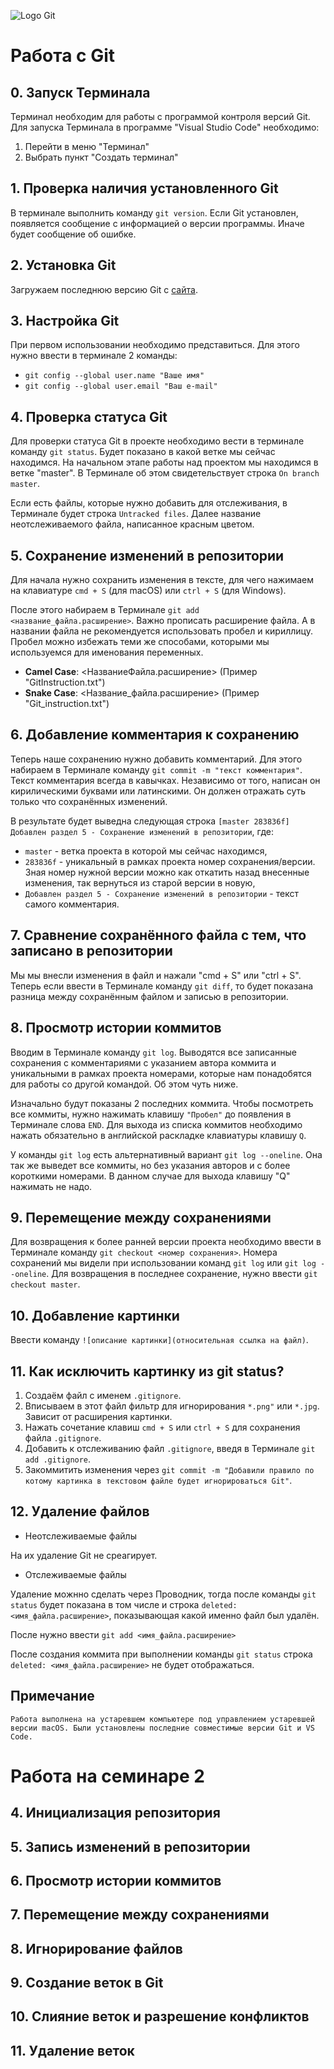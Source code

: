 ![Logo Git](git_logo.png)
# Работа с Git
## 0. Запуск Терминала

Терминал необходим для работы с программой контроля версий Git. Для запуска Терминала в программе "Visual Studio Code" необходимо:
1. Перейти в меню "Терминал"
2. Выбрать пункт "Создать терминал"

## 1. Проверка наличия установленного Git

В терминале выполнить команду `git version`. Если Git установлен, появляется сообщение с информацией о версии программы. Иначе будет сообщение об ошибке.

## 2. Установка Git

Загружаем последнюю версию Git с [сайта](https://git-scm.com/downloads).

## 3. Настройка Git

При первом использовании необходимо представиться. Для этого нужно ввести в терминале 2 команды:
* `git config --global user.name "Ваше имя"`
* `git config --global user.email "Ваш e-mail"`

## 4. Проверка статуса Git

Для проверки статуса Git в проекте необходимо вести в терминале команду `git status`. Будет показано в какой ветке мы сейчас находимся. На начальном этапе работы над проектом мы находимся в ветке "master". В Терминале об этом свидетельствует строка `On branch master`.

Если есть файлы, которые нужно добавить для отслеживания, в Терминале будет строка `Untracked files`. Далее название неотслеживаемого файла, написанное красным цветом.

## 5. Сохранение изменений в репозитории

Для начала нужно сохранить изменения в тексте, для чего нажимаем на клавиатуре `cmd + S` (для macOS) или `ctrl + S` (для Windows).

После этого набираем в Терминале `git add <название_файла.расширение>`. Важно прописать расширение файла. А в названии файла не рекомендуется использовать пробел и кириллицу. Пробел можно избежать теми же способами, которыми мы используемся для именования переменных.
* __Camel Case__: <НазваниеФайла.расширение> (Пример "GitInstruction.txt")
* __Snake Case__: <Название_файла.расширение> (Пример "Git_instruction.txt")

## 6. Добавление комментария к сохранению

Теперь наше сохранению нужно добавить комментарий. Для этого набираем в Терминале команду `git commit -m "текст комментария"`. Текст комментария всегда в кавычках. Независимо от того, написан он кирилическими буквами или латинскими. Он должен отражать суть только что сохранённых изменений.

В результате будет выведна следующая строка `[master 283836f] Добавлен раздел 5 - Сохранение изменений в репозитории`, где:
* `master` - ветка проекта в которой мы сейчас находимся,
* `283836f` - уникальный в рамках проекта номер сохранения/версии. Зная номер нужной версии можно как откатить назад внесенные изменения, так вернуться из старой версии в новую,
* `Добавлен раздел 5 - Сохранение изменений в репозитории` - текст самого комментария.

## 7. Сравнение сохранённого файла с тем, что записано в репозитории

Мы мы внесли изменения в файл и нажали "cmd + S" или "ctrl + S". Теперь если ввести в Терминале команду `git diff`, то будет показана разница между сохранённым файлом и записью в репозитории.

## 8. Просмотр истории коммитов

Вводим в Терминале команду `git log`. Выводятся все записанные сохранения с комментариями с указанием автора коммита и уникальными в рамках проекта номерами, которые нам понадобятся для работы со другой командой. Об этом чуть ниже. 

Изначально будут показаны 2 последних коммита. Чтобы посмотреть все коммиты, нужно нажимать клавишу `"Пробел"` до появления в Терминале слова `END`. Для выхода из списка коммитов необходимо нажать обязательно в английской раскладке клавиатуры клавишу `Q`.

У команды `git log` есть альтернативный вариант `git log --oneline`. Она так же выведет все коммиты, но без указания авторов и с более короткими номерами. В данном случае для выхода клавишу "Q" нажимать не надо.

## 9. Перемещение между сохранениями

Для возвращения к более ранней версии проекта необходимо ввести в Терминале команду `git checkout <номер сохранения>`. Номера сохранений мы видели при использовании команд `git log` или `git log --oneline`. Для возвращения в последнее сохранение, нужно ввести `git checkout master`.

## 10. Добавление картинки
Ввести команду `![описание картинки](относительная ссылка на файл)`.
## 11. Как исключить картинку из git status?
1. Создаём файл с именем `.gitignore`.
2. Вписываем в этот файл фильтр для игнорирования `*.png"` или `*.jpg`. Зависит от расширения картинки.
3. Нажать сочетание клавиш `cmd + S` или `ctrl + S` для сохранения файла `.gitignore`.
4. Добавить к отслеживанию файл `.gitignore`, введя в Терминале `git add .gitignore`.
5. Закоммитить изменения через `git commit -m "Добавили правило по котому картинка в текстовом файле будет игнорироваться Git"`.
## 12. Удаление файлов
* Неотслеживаемые файлы

На их удаление Git не среагирует.
* Отслеживаемые файлы

Удаление можнно сделать через Проводник, тогда после команды `git status` будет показана в том числе и строка `deleted: <имя_файла.расширение>`, показывающая какой именно файл был удалён.

После нужно ввести `git add <имя_файла.расширение>`

После создания коммита при выполнении команды `git status` строка `deleted: <имя_файла.расширение>` не будет отображаться.
## Примечание
```
Работа выполнена на устаревшем компьютере под управлением устаревшей версии macOS. Были установлены последние совместимые версии Git и VS Code.
```
# Работа на семинаре 2
## 4. Инициализация репозитория

## 5. Запись изменений в репозитории

## 6. Просмотр истории коммитов

## 7. Перемещение между сохранениями

## 8. Игнорирование файлов

## 9. Создание веток в Git

## 10. Слияние веток и разрешение конфликтов

## 11. Удаление веток